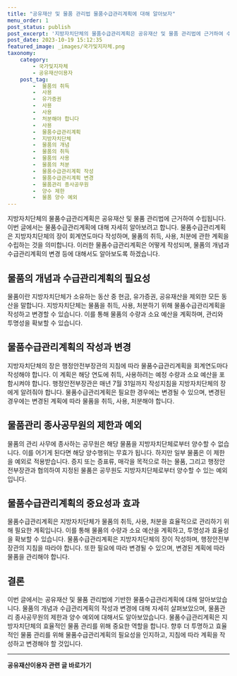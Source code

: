 ```yaml
---
title: "공유재산 및 물품 관리법 물품수급관리계획에 대해 알아보자"
menu_order: 1
post_status: publish
post_excerpt: '지방자치단체의 물품수급관리계획은 공유재산 및 물품 관리법에 근거하여 수립됩니다. 이번 글에서는 물품수급관리계획에 대해 자세히 알아보려고 합니다. 물품수급관리계획은 지방자치단체의 장이 회계연도마다 작성하며, 물품의 취득, 사용, 처분에 관한 계획을 수립하는 것을 의미합니다. 이러한 물품수급관리계획은 어떻게 작성되며, 물품의 개념과 수급관리계획의 변경 등에 대해서도 알아보도록 하겠습니다.'
post_date: 2023-10-19 15:12:35
featured_image: _images/국가및지자체.png
taxonomy:
    category:
        - 국가및지자체
        - 공유재산이용자
    post_tag:
        -  물품의 취득
        -  사용
        -  유가증권
        -  사용
        -  사용
        -  처분해야 합니다
        -  사용
        -  물품수급관리계획
        -  지방자치단체
        -  물품의 개념
        -  물품의 취득
        -  물품의 사용
        -  물품의 처분
        -  물품수급관리계획 작성
        -  물품수급관리계획 변경
        -  물품관리 종사공무원
        -  양수 제한
        -  물품 양수 예외
---
```



지방자치단체의 물품수급관리계획은 공유재산 및 물품 관리법에 근거하여 수립됩니다. 이번 글에서는 물품수급관리계획에 대해 자세히 알아보려고 합니다. 물품수급관리계획은 지방자치단체의 장이 회계연도마다 작성하며, 물품의 취득, 사용, 처분에 관한 계획을 수립하는 것을 의미합니다. 이러한 물품수급관리계획은 어떻게 작성되며, 물품의 개념과 수급관리계획의 변경 등에 대해서도 알아보도록 하겠습니다.

## 물품의 개념과 수급관리계획의 필요성

물품이란 지방자치단체가 소유하는 동산 중 현금, 유가증권, 공유재산을 제외한 모든 동산을 말합니다. 지방자치단체는 물품을 취득, 사용, 처분하기 위해 물품수급관리계획을 작성하고 변경할 수 있습니다. 이를 통해 물품의 수량과 소요 예산을 계획하며, 관리와 투명성을 확보할 수 있습니다.

## 물품수급관리계획의 작성과 변경

지방자치단체의 장은 행정안전부장관의 지침에 따라 물품수급관리계획을 회계연도마다 작성해야 합니다. 이 계획은 해당 연도에 취득, 사용하려는 예정 수량과 소요 예산을 포함시켜야 합니다. 행정안전부장관은 매년 7월 31일까지 작성지침을 지방자치단체의 장에게 알려줘야 합니다. 물품수급관리계획은 필요한 경우에는 변경될 수 있으며, 변경된 경우에는 변경된 계획에 따라 물품을 취득, 사용, 처분해야 합니다.

## 물품관리 종사공무원의 제한과 예외

물품의 관리 사무에 종사하는 공무원은 해당 물품을 지방자치단체로부터 양수할 수 없습니다. 이를 어기게 된다면 해당 양수행위는 무효가 됩니다. 하지만 일부 물품은 이 제한을 예외로 적용받습니다. 증지 또는 증표류, 매각을 목적으로 하는 물품, 그리고 행정안전부장관과 협의하여 지정된 물품은 공무원도 지방자치단체로부터 양수할 수 있는 예외입니다.

## 물품수급관리계획의 중요성과 효과

물품수급관리계획은 지방자치단체가 물품의 취득, 사용, 처분을 효율적으로 관리하기 위해 필요한 계획입니다. 이를 통해 물품의 수량과 소요 예산을 계획하고, 투명성과 효율성을 확보할 수 있습니다. 물품수급관리계획은 지방자치단체의 장이 작성하며, 행정안전부장관의 지침을 따라야 합니다. 또한 필요에 따라 변경될 수 있으며, 변경된 계획에 따라 물품을 관리해야 합니다.

## 결론

이번 글에서는 공유재산 및 물품 관리법에 기반한 물품수급관리계획에 대해 알아보았습니다. 물품의 개념과 수급관리계획의 작성과 변경에 대해 자세히 살펴보았으며, 물품관리 종사공무원의 제한과 양수 예외에 대해서도 알아보았습니다. 물품수급관리계획은 지방자치단체의 효율적인 물품 관리를 위해 중요한 역할을 합니다. 향후 더 투명하고 효율적인 물품 관리를 위해 물품수급관리계획의 필요성을 인지하고, 지침에 따라 계획을 작성하고 변경해야 할 것입니다.
<!-- wp:separator -->
<hr class="wp-block-separator has-alpha-channel-opacity"/>
<!-- /wp:separator -->

<!-- wp:group {"backgroundColor":"base","layout":{"type":"constrained"}} -->
<div class="wp-block-group has-base-background-color has-background"><!-- wp:paragraph {"align":"center","fontSize":"medium"} -->
<p class="has-text-align-center has-large-font-size"><strong>공유재산이용자 관련 글 바로가기</strong></p>
<!-- /wp:paragraph -->


<!-- wp:latest-posts
{"categories":[{"id":1570,"count":19,"description":"","link":"https://uknowlaw.com/category/%ea%b3%b5%ec%9c%a0%ec%9e%ac%ec%82%b0%ec%9d%b4%ec%9a%a9%ec%9e%90/","name":"공유재산이용자","slug":"공유재산이용자","taxonomy":"category","parent":0,"meta":[],"_links":{"self":[{"href":"https://uknowlaw.com/wp-json/wp/v2/categories/1570"}],"collection":[{"href":"https://uknowlaw.com/wp-json/wp/v2/categories"}],"about":[{"href":"https://uknowlaw.com/wp-json/wp/v2/taxonomies/category"}],"wp:post_type":[{"href":"https://uknowlaw.com/wp-json/wp/v2/posts?categories=1570"}],"curies":[{"name":"wp","href":"https://api.w.org/{rel}","templated":true}]}}]} /--></div>
<!-- /wp:group -->